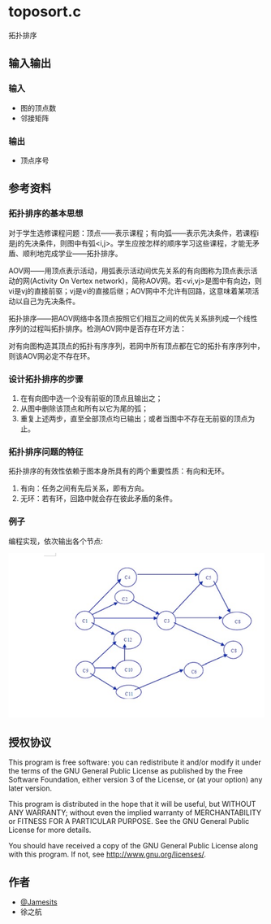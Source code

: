 # toposort.c

拓扑排序

## 输入输出

### 输入

 * 图的顶点数
 * 邻接矩阵
 
### 输出

 * 顶点序号

## 参考资料

### 拓扑排序的基本思想

对于学生选修课程问题：顶点——表示课程；有向弧——表示先决条件，若课程i是j的先决条件，则图中有弧<i,j>。学生应按怎样的顺序学习这些课程，才能无矛盾、顺利地完成学业——拓扑排序。

AOV网——用顶点表示活动，用弧表示活动间优先关系的有向图称为顶点表示活动的网(Activity On Vertex network)，简称AOV网。若<vi,vj>是图中有向边，则vi是vj的直接前驱；vj是vi的直接后继；AOV网中不允许有回路，这意味着某项活动以自己为先决条件。

拓扑排序——把AOV网络中各顶点按照它们相互之间的优先关系排列成一个线性序列的过程叫拓扑排序。检测AOV网中是否存在环方法：

对有向图构造其顶点的拓扑有序序列，若网中所有顶点都在它的拓扑有序序列中，则该AOV网必定不存在环。

### 设计拓扑排序的步骤

1. 在有向图中选一个没有前驱的顶点且输出之；
2. 从图中删除该顶点和所有以它为尾的弧；
3. 重复上述两步，直至全部顶点均已输出；或者当图中不存在无前驱的顶点为止。

### 拓扑排序问题的特征

拓扑排序的有效性依赖于图本身所具有的两个重要性质：有向和无环。

1. 有向：任务之间有先后关系，即有方向。
2. 无环：若有环，回路中就会存在彼此矛盾的条件。

### 例子

编程实现，依次输出各个节点:

![Example 1](example1.jpg)

## 授权协议

This program is free software: you can redistribute it and/or modify
it under the terms of the GNU General Public License as published by
the Free Software Foundation, either version 3 of the License, or
(at your option) any later version.

This program is distributed in the hope that it will be useful,
but WITHOUT ANY WARRANTY; without even the implied warranty of
MERCHANTABILITY or FITNESS FOR A PARTICULAR PURPOSE.  See the
GNU General Public License for more details.

You should have received a copy of the GNU General Public License
along with this program.  If not, see <http://www.gnu.org/licenses/>.

## 作者

 * [@Jamesits](https://github.com/Jamesits)
 * 徐之航